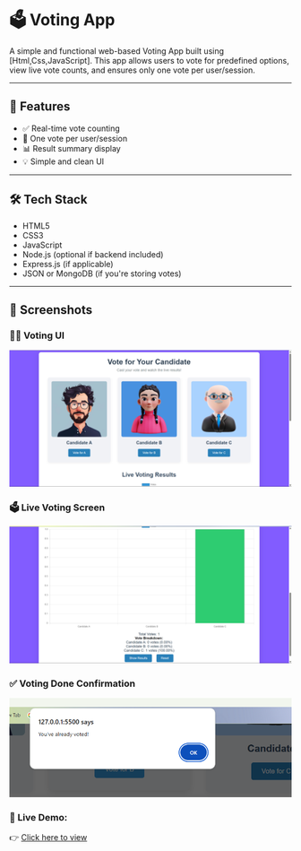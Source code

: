 # 🗳️ Voting App

A simple and functional web-based Voting App built using [Html,Css,JavaScript]. This app allows users to vote for predefined options, view live vote counts, and ensures only one vote per user/session.

---

## 🚀 Features

- ✅ Real-time vote counting
- 🧑 One vote per user/session
- 📊 Result summary display
- 💡 Simple and clean UI

---

## 🛠️ Tech Stack

- HTML5
- CSS3
- JavaScript
- Node.js (optional if backend included)
- Express.js (if applicable)
- JSON or MongoDB (if you're storing votes)

---

## 📸 Screenshots

### 🧑‍💼 Voting UI  
![Voting UI](./screenshots/voting-ui.png)

### 🗳️ Live Voting Screen  
![Live Voting](./screenshots/live-voting.png)

### ✅ Voting Done Confirmation  
![Voting Done](./screenshots/voting-done.png)


### 🚀 Live Demo:

👉 [Click here to view](https://voting-app-amanmaner.netlify.app/)
